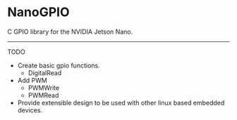 # NanoGPIO
C GPIO library for the NVIDIA Jetson Nano.


--------------------------------------------------------------
TODO

* Create basic gpio functions.
	* DigitalRead
* Add PWM
	* PWMWrite
	* PWMRead
* Provide extensible design to be used with other linux based embedded devices.
